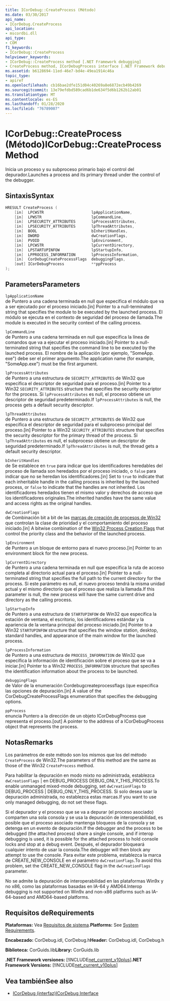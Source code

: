 ```yaml
---
title: ICorDebug::CreateProcess (Método)
ms.date: 03/30/2017
api_name:
- ICorDebug.CreateProcess
api_location:
- mscordbi.dll
api_type:
- COM
f1_keywords:
- ICorDebug::CreateProcess
helpviewer_keywords:
- ICorDebug::CreateProcess method [.NET Framework debugging]
- CreateProcess method, ICorDebugProcess interface [.NET Framework debugging]
ms.assetid: b6128694-11ed-46e7-bd4e-49ea1914c46a
topic_type:
- apiref
ms.openlocfilehash: cb16bae2dfe151d04c40269a8e6872ecb49b4269
ms.sourcegitcommit: 13e79efdbd589cad6b1de634f5d6b1262b12ab01
ms.translationtype: MT
ms.contentlocale: es-ES
ms.lasthandoff: 01/28/2020
ms.locfileid: "76789007"
---
```

# <a name="icordebugcreateprocess-method"></a><span data-ttu-id="6a927-102">ICorDebug::CreateProcess (Método)</span><span class="sxs-lookup"><span data-stu-id="6a927-102">ICorDebug::CreateProcess Method</span></span>
<span data-ttu-id="6a927-103">Inicia un proceso y su subproceso primario bajo el control del depurador.</span><span class="sxs-lookup"><span data-stu-id="6a927-103">Launches a process and its primary thread under the control of the debugger.</span></span>  
  
## <a name="syntax"></a><span data-ttu-id="6a927-104">Sintaxis</span><span class="sxs-lookup"><span data-stu-id="6a927-104">Syntax</span></span>  
  
```cpp  
HRESULT CreateProcess (  
    [in]  LPCWSTR                     lpApplicationName,  
    [in]  LPWSTR                      lpCommandLine,  
    [in]  LPSECURITY_ATTRIBUTES       lpProcessAttributes,  
    [in]  LPSECURITY_ATTRIBUTES       lpThreadAttributes,  
    [in]  BOOL                        bInheritHandles,  
    [in]  DWORD                       dwCreationFlags,  
    [in]  PVOID                       lpEnvironment,  
    [in]  LPCWSTR                     lpCurrentDirectory,  
    [in]  LPSTARTUPINFOW              lpStartupInfo,  
    [in]  LPPROCESS_INFORMATION       lpProcessInformation,  
    [in]  CorDebugCreateProcessFlags  debuggingFlags,  
    [out] ICorDebugProcess            **ppProcess  
);  
```  
  
## <a name="parameters"></a><span data-ttu-id="6a927-105">Parameters</span><span class="sxs-lookup"><span data-stu-id="6a927-105">Parameters</span></span>  
 `lpApplicationName`  
 <span data-ttu-id="6a927-106">de Puntero a una cadena terminada en null que especifica el módulo que va a ser ejecutado por el proceso iniciado.</span><span class="sxs-lookup"><span data-stu-id="6a927-106">[in] Pointer to a null-terminated string that specifies the module to be executed by the launched process.</span></span> <span data-ttu-id="6a927-107">El módulo se ejecuta en el contexto de seguridad del proceso de llamada.</span><span class="sxs-lookup"><span data-stu-id="6a927-107">The module is executed in the security context of the calling process.</span></span>  
  
 `lpCommandLine`  
 <span data-ttu-id="6a927-108">de Puntero a una cadena terminada en null que especifica la línea de comandos que va a ejecutar el proceso iniciado.</span><span class="sxs-lookup"><span data-stu-id="6a927-108">[in] Pointer to a null-terminated string that specifies the command line to be executed by the launched process.</span></span> <span data-ttu-id="6a927-109">El nombre de la aplicación (por ejemplo, "SomeApp. exe") debe ser el primer argumento.</span><span class="sxs-lookup"><span data-stu-id="6a927-109">The application name (for example, "SomeApp.exe") must be the first argument.</span></span>  
  
 `lpProcessAttributes`  
 <span data-ttu-id="6a927-110">de Puntero a una estructura de `SECURITY_ATTRIBUTES` de Win32 que especifica el descriptor de seguridad para el proceso.</span><span class="sxs-lookup"><span data-stu-id="6a927-110">[in] Pointer to a Win32 `SECURITY_ATTRIBUTES` structure that specifies the security descriptor for the process.</span></span> <span data-ttu-id="6a927-111">Si `lpProcessAttributes` es null, el proceso obtiene un descriptor de seguridad predeterminado.</span><span class="sxs-lookup"><span data-stu-id="6a927-111">If `lpProcessAttributes` is null, the process gets a default security descriptor.</span></span>  
  
 `lpThreadAttributes`  
 <span data-ttu-id="6a927-112">de Puntero a una estructura de `SECURITY_ATTRIBUTES` de Win32 que especifica el descriptor de seguridad para el subproceso principal del proceso.</span><span class="sxs-lookup"><span data-stu-id="6a927-112">[in] Pointer to a Win32 `SECURITY_ATTRIBUTES` structure that specifies the security descriptor for the primary thread of the process.</span></span> <span data-ttu-id="6a927-113">Si `lpThreadAttributes` es null, el subproceso obtiene un descriptor de seguridad predeterminado.</span><span class="sxs-lookup"><span data-stu-id="6a927-113">If `lpThreadAttributes` is null, the thread gets a default security descriptor.</span></span>  
  
 `bInheritHandles`  
 <span data-ttu-id="6a927-114">de Se establece en `true` para indicar que los identificadores heredables del proceso de llamada son heredados por el proceso iniciado, o `false` para indicar que no se heredan los identificadores.</span><span class="sxs-lookup"><span data-stu-id="6a927-114">[in] Set to `true` to indicate that each inheritable handle in the calling process is inherited by the launched process, or `false` to indicate that the handles are not inherited.</span></span> <span data-ttu-id="6a927-115">Los identificadores heredados tienen el mismo valor y derechos de acceso que los identificadores originales.</span><span class="sxs-lookup"><span data-stu-id="6a927-115">The inherited handles have the same value and access rights as the original handles.</span></span>  
  
 `dwCreationFlags`  
 <span data-ttu-id="6a927-116">de Combinación bit a bit de las [marcas de creación de procesos de Win32](/windows/win32/procthread/process-creation-flags) que controlan la clase de prioridad y el comportamiento del proceso iniciado.</span><span class="sxs-lookup"><span data-stu-id="6a927-116">[in] A bitwise combination of the [Win32 Process Creation Flags](/windows/win32/procthread/process-creation-flags) that control the priority class and the behavior of the launched process.</span></span>  
  
 `lpEnvironment`  
 <span data-ttu-id="6a927-117">de Puntero a un bloque de entorno para el nuevo proceso.</span><span class="sxs-lookup"><span data-stu-id="6a927-117">[in] Pointer to an environment block for the new process.</span></span>  
  
 `lpCurrentDirectory`  
 <span data-ttu-id="6a927-118">de Puntero a una cadena terminada en null que especifica la ruta de acceso completa al directorio actual para el proceso.</span><span class="sxs-lookup"><span data-stu-id="6a927-118">[in] Pointer to a null-terminated string that specifies the full path to the current directory for the process.</span></span> <span data-ttu-id="6a927-119">Si este parámetro es null, el nuevo proceso tendrá la misma unidad actual y el mismo directorio que el proceso que realiza la llamada.</span><span class="sxs-lookup"><span data-stu-id="6a927-119">If this parameter is null, the new process will have the same current drive and directory as the calling process.</span></span>  
  
 `lpStartupInfo`  
 <span data-ttu-id="6a927-120">de Puntero a una estructura de `STARTUPINFOW` de Win32 que especifica la estación de ventana, el escritorio, los identificadores estándar y la apariencia de la ventana principal del proceso iniciado.</span><span class="sxs-lookup"><span data-stu-id="6a927-120">[in] Pointer to a Win32 `STARTUPINFOW` structure that specifies the window station, desktop, standard handles, and appearance of the main window for the launched process.</span></span>  
  
 `lpProcessInformation`  
 <span data-ttu-id="6a927-121">de Puntero a una estructura de `PROCESS_INFORMATION` de Win32 que especifica la información de identificación sobre el proceso que se va a iniciar.</span><span class="sxs-lookup"><span data-stu-id="6a927-121">[in] Pointer to a Win32 `PROCESS_INFORMATION` structure that specifies the identification information about the process to be launched.</span></span>  
  
 `debuggingFlags`  
 <span data-ttu-id="6a927-122">de Valor de la enumeración Cordebugcreateprocessflags (que especifica las opciones de depuración.</span><span class="sxs-lookup"><span data-stu-id="6a927-122">[in] A value of the CorDebugCreateProcessFlags enumeration that specifies the debugging options.</span></span>  
  
 `ppProcess`  
 <span data-ttu-id="6a927-123">enuncia Puntero a la dirección de un objeto ICorDebugProcess que representa el proceso.</span><span class="sxs-lookup"><span data-stu-id="6a927-123">[out] A pointer to the address of a ICorDebugProcess object that represents the process.</span></span>  
  
## <a name="remarks"></a><span data-ttu-id="6a927-124">Notas</span><span class="sxs-lookup"><span data-stu-id="6a927-124">Remarks</span></span>  
 <span data-ttu-id="6a927-125">Los parámetros de este método son los mismos que los del método `CreateProcess` de Win32.</span><span class="sxs-lookup"><span data-stu-id="6a927-125">The parameters of this method are the same as those of the Win32 `CreateProcess` method.</span></span>  
  
 <span data-ttu-id="6a927-126">Para habilitar la depuración en modo mixto no administrada, establezca `dwCreationFlags` &#124; en DEBUG_PROCESS DEBUG_ONLY_THIS_PROCESS.</span><span class="sxs-lookup"><span data-stu-id="6a927-126">To enable unmanaged mixed-mode debugging, set `dwCreationFlags` to DEBUG_PROCESS &#124; DEBUG_ONLY_THIS_PROCESS.</span></span> <span data-ttu-id="6a927-127">Si solo desea usar la depuración administrada, no establezca estas marcas.</span><span class="sxs-lookup"><span data-stu-id="6a927-127">If you want to use only managed debugging, do not set these flags.</span></span>  
  
 <span data-ttu-id="6a927-128">Si el depurador y el proceso que se va a depurar (el proceso asociado) comparten una sola consola y se usa la depuración de interoperabilidad, es posible que el proceso asociado mantenga bloqueos de la consola y se detenga en un evento de depuración.</span><span class="sxs-lookup"><span data-stu-id="6a927-128">If the debugger and the process to be debugged (the attached process) share a single console, and if interop debugging is used, it is possible for the attached process to hold console locks and stop at a debug event.</span></span> <span data-ttu-id="6a927-129">Después, el depurador bloqueará cualquier intento de usar la consola.</span><span class="sxs-lookup"><span data-stu-id="6a927-129">The debugger will then block any attempt to use the console.</span></span> <span data-ttu-id="6a927-130">Para evitar este problema, establezca la marca de CREATE_NEW_CONSOLE en el parámetro `dwCreationFlags`.</span><span class="sxs-lookup"><span data-stu-id="6a927-130">To avoid this problem, set the CREATE_NEW_CONSOLE flag in the `dwCreationFlags` parameter.</span></span>  
  
 <span data-ttu-id="6a927-131">No se admite la depuración de interoperabilidad en las plataformas Win9x y no x86, como las plataformas basadas en IA-64 y AMD64.</span><span class="sxs-lookup"><span data-stu-id="6a927-131">Interop debugging is not supported on Win9x and non-x86 platforms such as IA-64-based and AMD64-based platforms.</span></span>  
  
## <a name="requirements"></a><span data-ttu-id="6a927-132">Requisitos de</span><span class="sxs-lookup"><span data-stu-id="6a927-132">Requirements</span></span>  
 <span data-ttu-id="6a927-133">**Plataformas:** Vea [Requisitos de sistema](../../../../docs/framework/get-started/system-requirements.md).</span><span class="sxs-lookup"><span data-stu-id="6a927-133">**Platforms:** See [System Requirements](../../../../docs/framework/get-started/system-requirements.md).</span></span>  
  
 <span data-ttu-id="6a927-134">**Encabezado:** CorDebug.idl, CorDebug.h</span><span class="sxs-lookup"><span data-stu-id="6a927-134">**Header:** CorDebug.idl, CorDebug.h</span></span>  
  
 <span data-ttu-id="6a927-135">**Biblioteca:** CorGuids.lib</span><span class="sxs-lookup"><span data-stu-id="6a927-135">**Library:** CorGuids.lib</span></span>  
  
 <span data-ttu-id="6a927-136">**.NET Framework versiones:** [!INCLUDE[net_current_v10plus](../../../../includes/net-current-v10plus-md.md)]</span><span class="sxs-lookup"><span data-stu-id="6a927-136">**.NET Framework Versions:** [!INCLUDE[net_current_v10plus](../../../../includes/net-current-v10plus-md.md)]</span></span>  
  
## <a name="see-also"></a><span data-ttu-id="6a927-137">Vea también</span><span class="sxs-lookup"><span data-stu-id="6a927-137">See also</span></span>

- [<span data-ttu-id="6a927-138">ICorDebug (interfaz)</span><span class="sxs-lookup"><span data-stu-id="6a927-138">ICorDebug Interface</span></span>](icordebug-interface.md)
